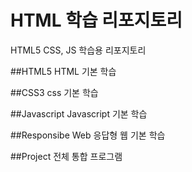 # HTML 학습 리포지토리
HTML5 CSS, JS 학습용 리포지토리

##HTML5 
HTML 기본 학습

##CSS3
css 기본 학습

##Javascript
Javascript 기본 학습

##Responsibe Web
응답형 웹 기본 학습

##Project
전체 통합 프로그램
